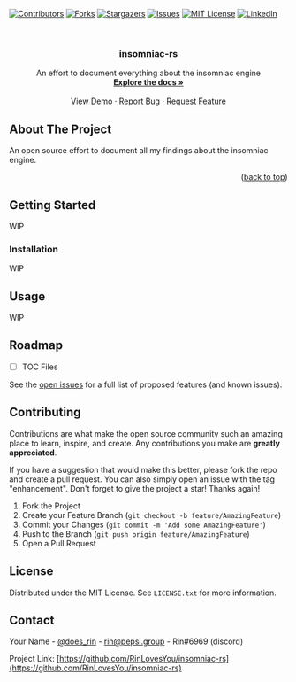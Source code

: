 <!-- Improved compatibility of back to top link: See: https://github.com/othneildrew/Best-README-Template/pull/73 -->
<a name="readme-top"></a>
<!--
*** Thanks for checking out the Best-README-Template. If you have a suggestion
*** that would make this better, please fork the repo and create a pull request
*** or simply open an issue with the tag "enhancement".
*** Don't forget to give the project a star!
*** Thanks again! Now go create something AMAZING! :D
-->



<!-- PROJECT SHIELDS -->
<!--
*** I'm using markdown "reference style" links for readability.
*** Reference links are enclosed in brackets [ ] instead of parentheses ( ).
*** See the bottom of this document for the declaration of the reference variables
*** for contributors-url, forks-url, etc. This is an optional, concise syntax you may use.
*** https://www.markdownguide.org/basic-syntax/#reference-style-links
-->
[![Contributors][contributors-shield]][contributors-url]
[![Forks][forks-shield]][forks-url]
[![Stargazers][stars-shield]][stars-url]
[![Issues][issues-shield]][issues-url]
[![MIT License][license-shield]][license-url]
[![LinkedIn][linkedin-shield]][linkedin-url]



<!-- PROJECT LOGO -->
<br />
<div align="center">
<h3 align="center">insomniac-rs</h3>

  <p align="center">
    An effort to document everything about the insomniac engine
    <br />
    <a href="https://github.com/RinLovesYou/insomniac-rs"><strong>Explore the docs »</strong></a>
    <br />
    <br />
    <a href="https://github.com/RinLovesYou/insomniac-rs">View Demo</a>
    ·
    <a href="https://github.com/RinLovesYou/insomniac-rs/issues">Report Bug</a>
    ·
    <a href="https://github.com/RinLovesYou/insomniac-rs/issues">Request Feature</a>
  </p>
</div>



<!-- ABOUT THE PROJECT -->
## About The Project

An open source effort to document all my findings about the insomniac engine.

<p align="right">(<a href="#readme-top">back to top</a>)</p>

<!-- GETTING STARTED -->
## Getting Started

WIP

### Installation

WIP


<!-- USAGE EXAMPLES -->
## Usage

WIP

<!-- ROADMAP -->
## Roadmap

- [ ] TOC Files

See the [open issues](https://github.com/RinLovesYou/insomniac-rs/issues) for a full list of proposed features (and known issues).

<!-- CONTRIBUTING -->
## Contributing

Contributions are what make the open source community such an amazing place to learn, inspire, and create. Any contributions you make are **greatly appreciated**.

If you have a suggestion that would make this better, please fork the repo and create a pull request. You can also simply open an issue with the tag "enhancement".
Don't forget to give the project a star! Thanks again!

1. Fork the Project
2. Create your Feature Branch (`git checkout -b feature/AmazingFeature`)
3. Commit your Changes (`git commit -m 'Add some AmazingFeature'`)
4. Push to the Branch (`git push origin feature/AmazingFeature`)
5. Open a Pull Request


<!-- LICENSE -->
## License

Distributed under the MIT License. See `LICENSE.txt` for more information.


<!-- CONTACT -->
## Contact

Your Name - [@does_rin](https://twitter.com/does_rin) - rin@pepsi.group - Rin#6969 (discord)

Project Link: [https://github.com/RinLovesYou/insomniac-rs](https://github.com/RinLovesYou/insomniac-rs)

<!-- MARKDOWN LINKS & IMAGES -->
<!-- https://www.markdownguide.org/basic-syntax/#reference-style-links -->
[contributors-shield]: https://img.shields.io/github/contributors/RinLovesYou/insomniac-rs.svg?style=for-the-badge
[contributors-url]: https://github.com/RinLovesYou/insomniac-rs/graphs/contributors
[forks-shield]: https://img.shields.io/github/forks/RinLovesYou/insomniac-rs.svg?style=for-the-badge
[forks-url]: https://github.com/RinLovesYou/insomniac-rs/network/members
[stars-shield]: https://img.shields.io/github/stars/RinLovesYou/insomniac-rs.svg?style=for-the-badge
[stars-url]: https://github.com/RinLovesYou/insomniac-rs/stargazers
[issues-shield]: https://img.shields.io/github/issues/RinLovesYou/insomniac-rs.svg?style=for-the-badge
[issues-url]: https://github.com/RinLovesYou/insomniac-rs/issues
[license-shield]: https://img.shields.io/github/license/RinLovesYou/insomniac-rs.svg?style=for-the-badge
[license-url]: https://github.com/RinLovesYou/insomniac-rs/blob/master/LICENSE.txt
[linkedin-shield]: https://img.shields.io/badge/-LinkedIn-black.svg?style=for-the-badge&logo=linkedin&colorB=555
[linkedin-url]: https://linkedin.com/in/sarah-codenz-17219a198/
[product-screenshot]: images/screenshot.png
[Next.js]: https://img.shields.io/badge/next.js-000000?style=for-the-badge&logo=nextdotjs&logoColor=white
[Next-url]: https://nextjs.org/
[React.js]: https://img.shields.io/badge/React-20232A?style=for-the-badge&logo=react&logoColor=61DAFB
[React-url]: https://reactjs.org/
[Vue.js]: https://img.shields.io/badge/Vue.js-35495E?style=for-the-badge&logo=vuedotjs&logoColor=4FC08D
[Vue-url]: https://vuejs.org/
[Angular.io]: https://img.shields.io/badge/Angular-DD0031?style=for-the-badge&logo=angular&logoColor=white
[Angular-url]: https://angular.io/
[Svelte.dev]: https://img.shields.io/badge/Svelte-4A4A55?style=for-the-badge&logo=svelte&logoColor=FF3E00
[Svelte-url]: https://svelte.dev/
[Laravel.com]: https://img.shields.io/badge/Laravel-FF2D20?style=for-the-badge&logo=laravel&logoColor=white
[Laravel-url]: https://laravel.com
[Bootstrap.com]: https://img.shields.io/badge/Bootstrap-563D7C?style=for-the-badge&logo=bootstrap&logoColor=white
[Bootstrap-url]: https://getbootstrap.com
[JQuery.com]: https://img.shields.io/badge/jQuery-0769AD?style=for-the-badge&logo=jquery&logoColor=white
[JQuery-url]: https://jquery.com 
